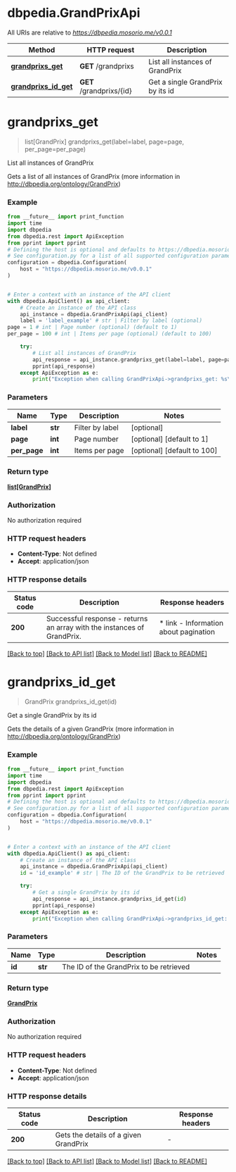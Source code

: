 # dbpedia.GrandPrixApi

All URIs are relative to *https://dbpedia.mosorio.me/v0.0.1*

Method | HTTP request | Description
------------- | ------------- | -------------
[**grandprixs_get**](GrandPrixApi.md#grandprixs_get) | **GET** /grandprixs | List all instances of GrandPrix
[**grandprixs_id_get**](GrandPrixApi.md#grandprixs_id_get) | **GET** /grandprixs/{id} | Get a single GrandPrix by its id


# **grandprixs_get**
> list[GrandPrix] grandprixs_get(label=label, page=page, per_page=per_page)

List all instances of GrandPrix

Gets a list of all instances of GrandPrix (more information in http://dbpedia.org/ontology/GrandPrix)

### Example

```python
from __future__ import print_function
import time
import dbpedia
from dbpedia.rest import ApiException
from pprint import pprint
# Defining the host is optional and defaults to https://dbpedia.mosorio.me/v0.0.1
# See configuration.py for a list of all supported configuration parameters.
configuration = dbpedia.Configuration(
    host = "https://dbpedia.mosorio.me/v0.0.1"
)


# Enter a context with an instance of the API client
with dbpedia.ApiClient() as api_client:
    # Create an instance of the API class
    api_instance = dbpedia.GrandPrixApi(api_client)
    label = 'label_example' # str | Filter by label (optional)
page = 1 # int | Page number (optional) (default to 1)
per_page = 100 # int | Items per page (optional) (default to 100)

    try:
        # List all instances of GrandPrix
        api_response = api_instance.grandprixs_get(label=label, page=page, per_page=per_page)
        pprint(api_response)
    except ApiException as e:
        print("Exception when calling GrandPrixApi->grandprixs_get: %s\n" % e)
```

### Parameters

Name | Type | Description  | Notes
------------- | ------------- | ------------- | -------------
 **label** | **str**| Filter by label | [optional] 
 **page** | **int**| Page number | [optional] [default to 1]
 **per_page** | **int**| Items per page | [optional] [default to 100]

### Return type

[**list[GrandPrix]**](GrandPrix.md)

### Authorization

No authorization required

### HTTP request headers

 - **Content-Type**: Not defined
 - **Accept**: application/json

### HTTP response details
| Status code | Description | Response headers |
|-------------|-------------|------------------|
**200** | Successful response - returns an array with the instances of GrandPrix. |  * link - Information about pagination <br>  |

[[Back to top]](#) [[Back to API list]](../README.md#documentation-for-api-endpoints) [[Back to Model list]](../README.md#documentation-for-models) [[Back to README]](../README.md)

# **grandprixs_id_get**
> GrandPrix grandprixs_id_get(id)

Get a single GrandPrix by its id

Gets the details of a given GrandPrix (more information in http://dbpedia.org/ontology/GrandPrix)

### Example

```python
from __future__ import print_function
import time
import dbpedia
from dbpedia.rest import ApiException
from pprint import pprint
# Defining the host is optional and defaults to https://dbpedia.mosorio.me/v0.0.1
# See configuration.py for a list of all supported configuration parameters.
configuration = dbpedia.Configuration(
    host = "https://dbpedia.mosorio.me/v0.0.1"
)


# Enter a context with an instance of the API client
with dbpedia.ApiClient() as api_client:
    # Create an instance of the API class
    api_instance = dbpedia.GrandPrixApi(api_client)
    id = 'id_example' # str | The ID of the GrandPrix to be retrieved

    try:
        # Get a single GrandPrix by its id
        api_response = api_instance.grandprixs_id_get(id)
        pprint(api_response)
    except ApiException as e:
        print("Exception when calling GrandPrixApi->grandprixs_id_get: %s\n" % e)
```

### Parameters

Name | Type | Description  | Notes
------------- | ------------- | ------------- | -------------
 **id** | **str**| The ID of the GrandPrix to be retrieved | 

### Return type

[**GrandPrix**](GrandPrix.md)

### Authorization

No authorization required

### HTTP request headers

 - **Content-Type**: Not defined
 - **Accept**: application/json

### HTTP response details
| Status code | Description | Response headers |
|-------------|-------------|------------------|
**200** | Gets the details of a given GrandPrix |  -  |

[[Back to top]](#) [[Back to API list]](../README.md#documentation-for-api-endpoints) [[Back to Model list]](../README.md#documentation-for-models) [[Back to README]](../README.md)

